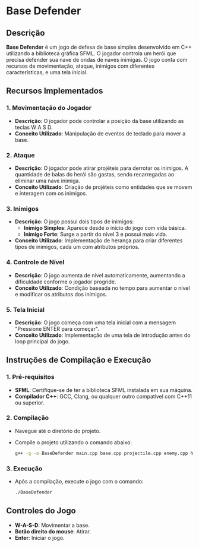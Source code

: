 # Base Defender

## Descrição

**Base Defender** é um jogo de defesa de base simples desenvolvido em C++ utilizando a biblioteca gráfica SFML. O jogador controla um herói que precisa defender sua nave de ondas de naves inimigas. O jogo conta com recursos de movimentação, ataque, inimigos com diferentes características, e uma tela inicial.

## Recursos Implementados

### 1. **Movimentação do Jogador**
- **Descrição**: O jogador pode controlar a posição da base utilizando as teclas W A S D.
- **Conceito Utilizado**: Manipulação de eventos de teclado para mover a base.

### 2. **Ataque**
- **Descrição**: O jogador pode atirar projéteis para derrotar os inimigos. A quantidade de balas do herói são gastas, sendo recarregadas ao eliminar uma nave inimiga.
- **Conceito Utilizado**: Criação de projéteis como entidades que se movem e interagem com os inimigos.

### 3. **Inimigos**
- **Descrição**: O jogo possui dois tipos de inimigos:
  - **Inimigo Simples**: Aparece desde o início do jogo com vida básica.
  - **Inimigo Forte**: Surge a partir do nível 3 e possui mais vida.
- **Conceito Utilizado**: Implementação de herança para criar diferentes tipos de inimigos, cada um com atributos próprios.

### 4. **Controle de Nível**
- **Descrição**: O jogo aumenta de nível automaticamente, aumentando a dificuldade conforme o jogador progride.
- **Conceito Utilizado**: Condição baseada no tempo para aumentar o nível e modificar os atributos dos inimigos.

### 5. **Tela Inicial**
- **Descrição**: O jogo começa com uma tela inicial com a mensagem "Pressione ENTER para começar".
- **Conceito Utilizado**: Implementação de uma tela de introdução antes do loop principal do jogo.

## Instruções de Compilação e Execução

### 1. **Pré-requisitos**
- **SFML**: Certifique-se de ter a biblioteca SFML instalada em sua máquina.
- **Compilador C++**: GCC, Clang, ou qualquer outro compatível com C++11 ou superior.

### 2. **Compilação**
- Navegue até o diretório do projeto.
- Compile o projeto utilizando o comando abaixo:

  ```bash
  g++ -g -o BaseDefender main.cpp base.cpp projectile.cpp enemy.cpp hero.cpp  -lsfml-graphics -lsfml-window -lsfml-system -lsfml-audio
  ```

### 3. **Execução**
- Após a compilação, execute o jogo com o comando:

  ```bash
  ./BaseDefender
  ```

## Controles do Jogo

- **W-A-S-D**: Movimentar a base.
- **Botão direito do mouse**: Atirar.
- **Enter**: Iniciar o jogo.
